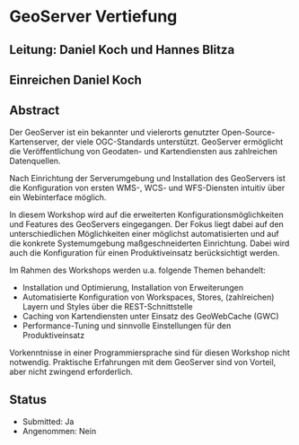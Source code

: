 # GeoServer Vertiefung

## Leitung: Daniel Koch und Hannes Blitza

## Einreichen Daniel Koch

## Abstract

Der GeoServer ist ein bekannter und vielerorts genutzter Open-Source-Kartenserver,
der viele OGC-Standards unterstützt. GeoServer ermöglicht die Veröffentlichung von
Geodaten- und Kartendiensten aus zahlreichen Datenquellen.

Nach Einrichtung der Serverumgebung und Installation des GeoServers ist die
Konfiguration von ersten WMS-, WCS- und WFS-Diensten intuitiv über ein
Webinterface möglich.

In diesem Workshop wird auf die erweiterten Konfigurationsmöglichkeiten und
Features des GeoServers eingegangen. Der Fokus liegt dabei auf den
unterschiedlichen Möglichkeiten einer möglichst automatisierten und auf die
konkrete Systemumgebung maßgeschneiderten Einrichtung. Dabei wird auch die
Konfiguration für einen Produktiveinsatz berücksichtigt werden.

Im Rahmen des Workshops werden u.a. folgende Themen behandelt:
- Installation und Optimierung, Installation von Erweiterungen
- Automatisierte Konfiguration von Workspaces, Stores, (zahlreichen) Layern und Styles über die REST-Schnittstelle
- Caching von Kartendiensten unter Einsatz des GeoWebCache (GWC)
- Performance-Tuning und sinnvolle Einstellungen für den Produktiveinsatz

Vorkenntnisse in einer Programmiersprache sind für diesen Workshop nicht notwendig.
Praktische Erfahrungen mit dem GeoServer sind von Vorteil, aber nicht zwingend erforderlich.

## Status
  * Submitted: Ja
  * Angenommen: Nein
